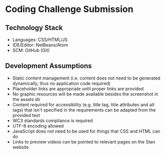 # Coding Challenge Submission

## Technology Stack

- Languages: CSS/HTML/JS
- IDE/Editor: NetBeans/Atom
- SCM: GitHub (Git)

## Development Assumptions

- Static content management (i.e. content does not need to be generated dynamically, thus no application code required)
- Placeholder links are appropriate until proper links are provided
- No graphic resources will be made available besides the screenshot in the assets dir
- Content required for accessibility (e.g. title tag, title attributes and alt tags) that isn't specified in the requirements can be adapted from the provided text
- WC3 standards compliance is required
- UTF-8 encoding allowed
- JavaScript does not need to be used for things that CSS and HTML can do
- Links to preview videos can be pointed to relevant pages on the Stan website
